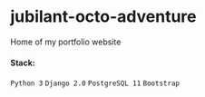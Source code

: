 # jubilant-octo-adventure

Home of my portfolio website

#### Stack:
``` Python 3 ```
``` Django 2.0 ```
``` PostgreSQL 11 ```
` Bootstrap `

